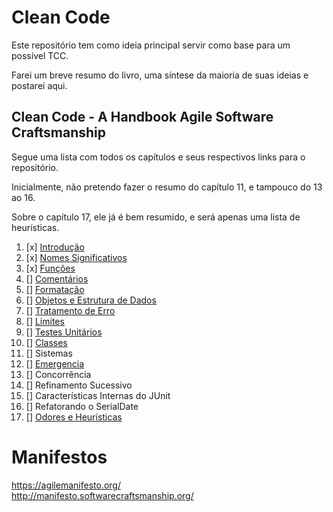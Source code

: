 # Clean Code

Este repositório tem como ideia principal servir como base para um possível TCC.

Farei um breve resumo do livro, uma síntese da maioria de suas ideias e postarei aqui.

## Clean Code - A Handbook Agile Software Craftsmanship

Segue uma lista com todos os capítulos e seus respectivos links para o repositório.

Inicialmente, não pretendo fazer o resumo do capítulo 11, e tampouco do 13 ao 16.

Sobre o capítulo 17, ele já é bem resumido, e será apenas uma lista de heurísticas.

1. [x] [Introdução][1]
2. [x] [Nomes Significativos][2]
3. [x] [Funções][3]
4. [] [Comentários][4]
5. [] [Formatação][5]
6. [] [Objetos e Estrutura de Dados][6]
7. [] [Tratamento de Erro][7]
8. [] [Limites][8]
9. [] [Testes Unitários][9]
10. [] [Classes][10]
11. [] Sistemas
12. [] [Emergencia][12]
13. [] Concorrência
14. [] Refinamento Sucessivo
15. [] Características Internas do JUnit
16. [] Refatorando o SerialDate
17. [] [Odores e Heurísticas][17]

[1]: ./1-introducao.md
[2]: ./2-nomes-significativos.md
[3]: ./3-funcoes.md
[4]: ./4-comentarios.md
[5]: ./5-formatacao.md
[6]: ./6-objetos-e-estrutura-de-dados.md
[7]: ./7-tratamento-de-erro.md
[8]: ./8-limites.md
[9]: ./9-testes-unitarios.md
[10]: ./10-classes.md
[12]: ./12-emergencia.md
[17]: ./17-odores-e-heuristicas.md

# Manifestos

https://agilemanifesto.org/  
http://manifesto.softwarecraftsmanship.org/